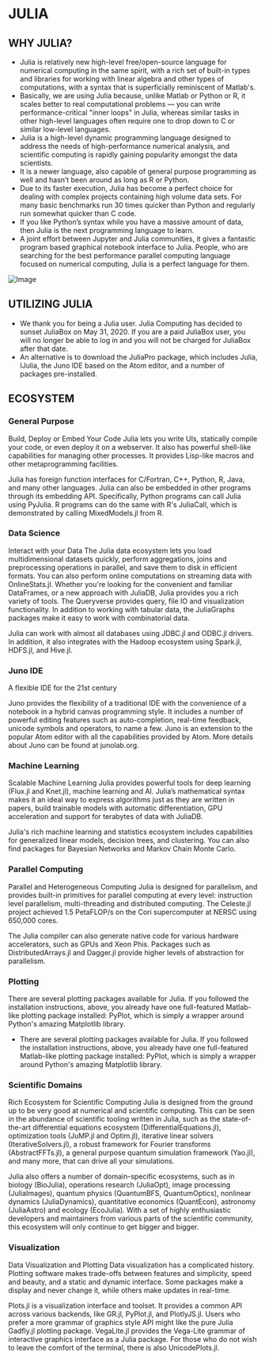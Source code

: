 # JULIA 

## WHY JULIA?

- Julia is relatively new high-level free/open-source language for numerical computing in the same spirit, with a rich set of built-in types and libraries for working with linear algebra and other types of computations, with a syntax that is superficially reminiscent of Matlab's. 
- Basically, we are using Julia because, unlike Matlab or Python or R, it scales better to real computational problems — you can write performance-critical "inner loops" in Julia, whereas similar tasks in other high-level languages often require one to drop down to C or similar low-level languages.
- Julia is a high-level dynamic programming language designed to address the needs of high-performance numerical analysis, and scientific computing is rapidly gaining popularity amongst the data scientists. 
- It is a newer language, also capable of general purpose programming as well and hasn’t been around as long as R or Python.
- Due to its faster execution, Julia has become a perfect choice for dealing with complex projects containing high volume data sets. For many basic benchmarks run 30 times quicker than Python and regularly run somewhat quicker than C code. 
- If you like Python’s syntax while you have a massive amount of data, then Julia is the next programming language to learn.
- A joint effort between Jupyter and Julia communities, it gives a fantastic program based graphical notebook interface to Julia. People, who are searching for the best performance parallel computing language focused on numerical computing, Julia is a perfect language for them.

![Image](Images/JULIAUSERS.png)

## UTILIZING JULIA 
- We thank you for being a Julia user. Julia Computing has decided to sunset JuliaBox on May 31, 2020. If you are a paid JuliaBox user, you will no longer be able to log in and you will not be charged for JuliaBox after that date. 
- An alternative is to download the JuliaPro package, which includes Julia, IJulia, the Juno IDE based on the Atom editor, and a number of packages pre-installed.


## ECOSYSTEM 


### General Purpose

Build, Deploy or Embed Your Code
Julia lets you write UIs, statically compile your code, or even deploy it on a webserver. It also has powerful shell-like capabilities for managing other processes. It provides Lisp-like macros and other metaprogramming facilities.

Julia has foreign function interfaces for C/Fortran, C++, Python, R, Java, and many other languages. Julia can also be embedded in other programs through its embedding API. Specifically, Python programs can call Julia using PyJulia. R programs can do the same with R's JuliaCall, which is demonstrated by calling MixedModels.jl from R.

### Data Science

Interact with your Data
The Julia data ecosystem lets you load multidimensional datasets quickly, perform aggregations, joins and preprocessing operations in parallel, and save them to disk in efficient formats. You can also perform online computations on streaming data with OnlineStats.jl. Whether you're looking for the convenient and familiar DataFrames, or a new approach with JuliaDB, Julia provides you a rich variety of tools. The Queryverse provides query, file IO and visualization functionality. In addition to working with tabular data, the JuliaGraphs packages make it easy to work with combinatorial data.

Julia can work with almost all databases using JDBC.jl and ODBC.jl drivers. In addition, it also integrates with the Hadoop ecosystem using Spark.jl, HDFS.jl, and Hive.jl.

### Juno IDE

A flexible IDE for the 21st century

Juno provides the flexibility of a traditional IDE with the convenience of a notebook in a hybrid canvas programming style. It includes a number of powerful editing features such as auto-completion, real-time feedback, unicode symbols and operators, to name a few. Juno is an extension to the popular Atom editor with all the capabilities provided by Atom. More details about Juno can be found at junolab.org.


### Machine Learning
Scalable Machine Learning
Julia provides powerful tools for deep learning (Flux.jl and Knet.jl), machine learning and AI. Julia’s mathematical syntax makes it an ideal way to express algorithms just as they are written in papers, build trainable models with automatic differentiation, GPU acceleration and support for terabytes of data with JuliaDB.

Julia's rich machine learning and statistics ecosystem includes capabilities for generalized linear models, decision trees, and clustering. You can also find packages for Bayesian Networks and Markov Chain Monte Carlo.

### Parallel Computing

Parallel and Heterogeneous Computing
Julia is designed for parallelism, and provides built-in primitives for parallel computing at every level: instruction level parallelism, multi-threading and distributed computing. The Celeste.jl project achieved 1.5 PetaFLOP/s on the Cori supercomputer at NERSC using 650,000 cores.

The Julia compiler can also generate native code for various hardware accelerators, such as GPUs and Xeon Phis. Packages such as DistributedArrays.jl and Dagger.jl provide higher levels of abstraction for parallelism.


### Plotting
There are several plotting packages available for Julia. 
If you followed the installation instructions, above, you already have one full-featured Matlab-like plotting package installed: PyPlot, which is simply a wrapper around Python's amazing Matplotlib library.
- There are several plotting packages available for Julia. If you followed the installation instructions, above, you already have one full-featured Matlab-like plotting package installed: PyPlot, which is simply a wrapper around Python's amazing Matplotlib library.

### Scientific Domains

Rich Ecosystem for Scientific Computing
Julia is designed from the ground up to be very good at numerical and scientific computing. This can be seen in the abundance of scientific tooling written in Julia, such as the state-of-the-art differential equations ecosystem (DifferentialEquations.jl), optimization tools (JuMP.jl and Optim.jl), iterative linear solvers (IterativeSolvers.jl), a robust framework for Fourier transforms (AbstractFFTs.jl), a general purpose quantum simulation framework (Yao.jl), and many more, that can drive all your simulations.

Julia also offers a number of domain-specific ecosystems, such as in biology (BioJulia), operations research (JuliaOpt), image processing (JuliaImages), quantum physics (QuantumBFS, QuantumOptics), nonlinear dynamics (JuliaDynamics), quantitative economics (QuantEcon), astronomy (JuliaAstro) and ecology (EcoJulia). With a set of highly enthusiastic developers and maintainers from various parts of the scientific community, this ecosystem will only continue to get bigger and bigger.

### Visualization 

Data Visualization and Plotting
Data visualization has a complicated history. Plotting software makes trade-offs between features and simplicity, speed and beauty, and a static and dynamic interface. Some packages make a display and never change it, while others make updates in real-time.

Plots.jl is a visualization interface and toolset. It provides a common API across various backends, like GR.jl, PyPlot.jl, and PlotlyJS.jl. Users who prefer a more grammar of graphics style API might like the pure Julia Gadfly.jl plotting package. VegaLite.jl provides the Vega-Lite grammar of interactive graphics interface as a Julia package. For those who do not wish to leave the comfort of the terminal, there is also UnicodePlots.jl.
